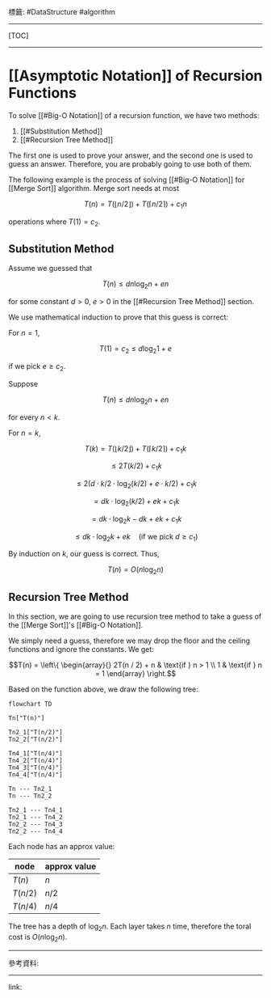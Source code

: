 標籤: #DataStructure #algorithm 

---

[TOC]

---

# [[Asymptotic Notation]] of Recursion Functions

To solve [[#Big-O Notation]] of a recursion function, we have two methods:

1. [[#Substitution Method]]
2. [[#Recursion Tree Method]]

The first one is used to prove your answer, and the second one is used to guess an answer. Therefore, you are probably going to use both of them.

The following example is the process of solving [[#Big-O Notation]] for [[Merge Sort]] algorithm. Merge sort needs at most 

$$T(n) = T(\lfloor n / 2 \rfloor) + T(\lceil n / 2 \rceil) + c_1n$$

operations where $T(1) = c_2$.

## Substitution Method

Assume we guessed that 

$$T(n) \leq dn\log_2 n + en$$

for some constant $d > 0$, $e > 0$ in the [[#Recursion Tree Method]] section.

We use mathematical induction to prove that this guess is correct:

For $n = 1$, 

$$T(1) = c_2 \leq d \log_2 1 + e$$

if we pick $e \geq c_2$.

Suppose

$$T(n) \leq dn \log_2 n + en$$

for every $n < k$.

For $n = k$, 

$$T(k) = 
T(\lfloor k / 2 \rfloor) + 
T(\lceil k / 2 \rceil) + c_1k$$

$$\leq 2T(k / 2) + c_1k$$

$$\leq 2(d \cdot k / 2 \cdot \log_2(k / 2) + 
e \cdot k / 2) + c_1k$$

$$ = dk \cdot \log_2(k / 2) + ek + c_1 k$$

$$ = dk \cdot \log_2 k - dk + ek + c_1k$$

$$\leq dk \cdot \log_2 k + ek \quad(\text{if we pick } d \geq c_1)$$

By induction on $k$, our guess is correct. Thus, 

$$T(n) = O(n \log_2 n)$$

## Recursion Tree Method

In this section, we are going to use recursion tree method to take a guess of the [[Merge Sort]]'s [[#Big-O Notation]].

We simply need a guess, therefore we may drop the floor and the ceiling functions and ignore the constants. We get:

$$T(n) = 
\left\{
	\begin{array}{}
		2T(n / 2) + n & \text{if } n > 1 \\
		1             & \text{if } n = 1
	\end{array}
\right.$$

Based on the function above, we draw the following tree:

```mermaid
flowchart TD

Tn["T(n)"]

Tn2_1["T(n/2)"]
Tn2_2["T(n/2)"]

Tn4_1["T(n/4)"]
Tn4_2["T(n/4)"]
Tn4_3["T(n/4)"]
Tn4_4["T(n/4)"]

Tn --- Tn2_1
Tn --- Tn2_2

Tn2_1 --- Tn4_1
Tn2_1 --- Tn4_2
Tn2_2 --- Tn4_3
Tn2_2 --- Tn4_4
```

Each node has an approx value:

| node       | approx value |
| ---------- | ------------ |
| $T(n)$     | $n$          |
| $T(n / 2)$ | $n / 2$      |
| $T(n / 4)$ | $n / 4$      | 

The tree has a depth of $\log_2 n$. Each layer takes $n$ time, therefore the toral cost is $O(n\log_2 n)$.

---

參考資料:



---

link:

